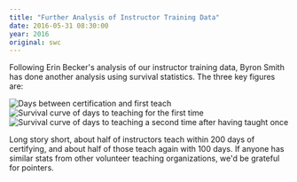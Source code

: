 ```yaml
---
title: "Further Analysis of Instructor Training Data"
date: 2016-05-31 08:30:00
year: 2016
original: swc
---
```

Following Erin Becker's analysis of our instructor training data,
Byron Smith has done another analysis
using survival statistics.
The three key figures are:

<img alt="Days between certification and first teach" src="http://blog.byronjsmith.com/static/images/swc-survival-taught-first-hist.png" class="centered">

<img alt="Survival curve of days to teaching for the first time" src="http://blog.byronjsmith.com/static/images/swc-survival-taught-first-curve.png" class="centered">

<img alt="Survival curve of days to teaching a second time after having taught once" src="http://blog.byronjsmith.com/static/images/swc-survival-taught-second-curve.png" class="centered">

Long story short,
about half of instructors teach within 200 days of certifying,
and about half of those teach again with 100 days.
If anyone has similar stats from other volunteer teaching organizations,
we'd be grateful for pointers.
